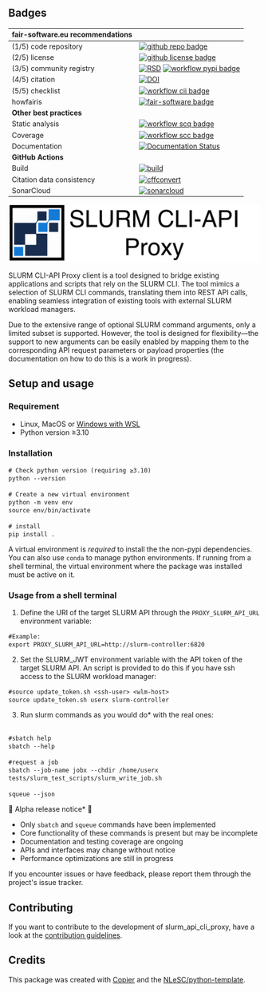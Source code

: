 ## Badges





| fair-software.eu recommendations | |
| :-- | :--  |
| (1/5) code repository              | [![github repo badge](https://img.shields.io/badge/github-repo-000.svg?logo=github&labelColor=gray&color=blue)](https://github.com/SLURM-CLI-API-Proxy/SLURM-CLI-API-Proxy-client) |
| (2/5) license                      | [![github license badge](https://img.shields.io/github/license/SLURM-CLI-API-Proxy/SLURM-CLI-API-Proxy-client)](https://github.com/SLURM-CLI-API-Proxy/SLURM-CLI-API-Proxy-client/blob/main/LICENSE) |
| (3/5) community registry           | [![RSD](https://img.shields.io/badge/rsd-slurm_api_cli_proxy-00a3e3.svg)](https://www.research-software.nl/software/slurm_api_cli_proxy) [![workflow pypi badge](https://img.shields.io/pypi/v/slurm_api_cli_proxy.svg?colorB=blue)](https://pypi.python.org/project/slurm_api_cli_proxy/) |
| (4/5) citation                     | [![DOI](https://zenodo.org/badge/DOI/<replace-with-created-DOI>.svg)](https://doi.org/<replace-with-created-DOI>)|
| (5/5) checklist                    | [![workflow cii badge](https://bestpractices.coreinfrastructure.org/projects/<replace-with-created-project-identifier>/badge)](https://bestpractices.coreinfrastructure.org/projects/<replace-with-created-project-identifier>) |
| howfairis                          | [![fair-software badge](https://img.shields.io/badge/fair--software.eu-%E2%97%8F%20%20%E2%97%8F%20%20%E2%97%8F%20%20%E2%97%8F%20%20%E2%97%8B-yellow)](https://fair-software.eu) |
| **Other best practices**           | &nbsp; |
| Static analysis                    | [![workflow scq badge](https://sonarcloud.io/api/project_badges/measure?project=SLURM-CLI-API-Proxy_SLURM-CLI-API-Proxy-client&metric=alert_status)](https://sonarcloud.io/dashboard?id=SLURM-CLI-API-Proxy_SLURM-CLI-API-Proxy-client) |
| Coverage                           | [![workflow scc badge](https://sonarcloud.io/api/project_badges/measure?project=SLURM-CLI-API-Proxy_SLURM-CLI-API-Proxy-client&metric=coverage)](https://sonarcloud.io/dashboard?id=SLURM-CLI-API-Proxy_SLURM-CLI-API-Proxy-client) |
| Documentation                      | [![Documentation Status](https://readthedocs.org/projects/slurm_api_cli_proxy/badge/?version=latest)](https://slurm_api_cli_proxy.readthedocs.io/en/latest/?badge=latest) |
| **GitHub Actions**                 | &nbsp; |
| Build                              | [![build](https://github.com/SLURM-CLI-API-Proxy/SLURM-CLI-API-Proxy-client/actions/workflows/build.yml/badge.svg)](https://github.com/SLURM-CLI-API-Proxy/SLURM-CLI-API-Proxy-client/actions/workflows/build.yml) |
| Citation data consistency          | [![cffconvert](https://github.com/SLURM-CLI-API-Proxy/SLURM-CLI-API-Proxy-client/actions/workflows/cffconvert.yml/badge.svg)](https://github.com/SLURM-CLI-API-Proxy/SLURM-CLI-API-Proxy-client/actions/workflows/cffconvert.yml) |
| SonarCloud                         | [![sonarcloud](https://github.com/SLURM-CLI-API-Proxy/SLURM-CLI-API-Proxy-client/actions/workflows/sonarcloud.yml/badge.svg)](https://github.com/SLURM-CLI-API-Proxy/SLURM-CLI-API-Proxy-client/actions/workflows/sonarcloud.yml) |




![alt text](docs/img/slurm_proxy_title.svg)

SLURM CLI-API Proxy client is a tool designed to bridge existing applications and scripts that rely on the SLURM CLI. The tool mimics a selection of SLURM CLI commands, translating them into REST API calls, enabling seamless integration of existing tools with external SLURM workload managers. 

Due to the extensive range of optional SLURM command arguments, only a limited subset is supported. However, the tool is designed for flexibility—the support to new arguments can be easily enabled by mapping them to the corresponding API request parameters or payload properties (the documentation on how to do this is a work in progress).



## Setup and usage

### Requirement
- Linux, MacOS or [Windows with WSL](https://learn.microsoft.com/en-us/windows/wsl/)
- Python version ≥3.10

### Installation 

```shell
# Check python version (requiring ≥3.10)
python --version

# Create a new virtual environment
python -m venv env
source env/bin/activate

# install 
pip install .

```

A virtual environment is *required* to install the the non-pypi dependencies. You can also use `conda` to manage python environments. If running from a shell terminal, the virtual environment where the package was installed must be active on it.

### Usage from a shell terminal

1. Define the URI of the target SLURM API through the `PROXY_SLURM_API_URL` environment variable:

```shell
#Example:
export PROXY_SLURM_API_URL=http://slurm-controller:6820
```

2. Set the SLURM_JWT environment variable with the API token of the target SLURM API. An script is provided to do this if you have ssh access to the SLURM workload manager:

```shell
#source update_token.sh <ssh-user> <wlm-host>
source update_token.sh userx slurm-controller
```

3. Run slurm commands as you would do* with the real ones:

```shell

#sbatch help
sbatch --help

#request a job
sbatch --job-name jobx --chdir /home/userx  tests/slurm_test_scripts/slurm_write_job.sh

squeue --json

```

🚧 Alpha release notice* 🚧

- Only `sbatch` and `squeue` commands have been implemented
- Core functionality of these commands is present but may be incomplete
- Documentation and testing coverage are ongoing
- APIs and interfaces may change without notice
- Performance optimizations are still in progress

If you encounter issues or have feedback, please report them through the project's issue tracker.


## Contributing

If you want to contribute to the development of slurm_api_cli_proxy,
have a look at the [contribution guidelines](CONTRIBUTING.md).

## Credits

This package was created with [Copier](https://github.com/copier-org/copier) and the [NLeSC/python-template](https://github.com/NLeSC/python-template).
